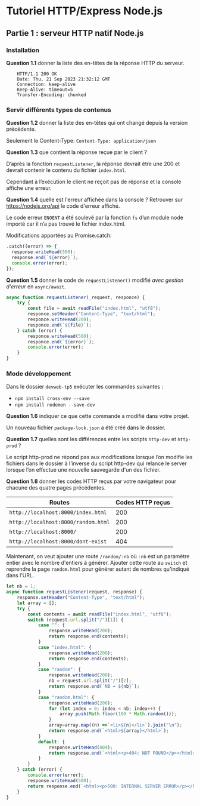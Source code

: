 # Tutoriel HTTP/Express Node.js

## Partie 1 : serveur HTTP natif Node.js

### Installation
**Question 1.1** donner la liste des en-têtes de la réponse HTTP du serveur.

```
    HTTP/1.1 200 OK 
    Date: Thu, 21 Sep 2023 21:32:12 GMT 
    Connection: keep-alive 
    Keep-Alive: timeout=5 
    Transfer-Encoding: chunked 
```

### Servir différents types de contenus

**Question 1.2** donner la liste des en-têtes qui ont changé depuis la version précédente.

Seulement le Content-Type: `Content-Type: application/json` 

**Question 1.3** que contient la réponse reçue par le client ?

D’après la fonction `requestListener`, la réponse devrait être une 200 et devrait contenir le contenu du fichier `index.html`. 

Cependant à l’exécution le client ne reçoit pas de réponse et la console affiche une erreur. 

**Question 1.4** quelle est l'erreur affichée dans la console ? Retrouver sur <https://nodejs.org/api> le code d'erreur affiché.

Le code erreur `ENOENT` a été soulevé par la fonction `fs` d’un module node importé car il n’a pas trouvé le fichier index.html. 

Modifications apportées au Promise.catch: 
```js
.catch((error) => {
  response.writeHead(500);
  response.end(`${error}`);
  console.error(error);
});
```
**Question 1.5** donner le code de `requestListener()` modifié _avec gestion d'erreur_ en `async/await`.

```js
async function requestListener(_request, responce) {
    try {
        const file = await readFile("index.html", "utf8");
        responce.setHeader("Content-Type", "text/html");
        responce.writeHead(200);
        responce.end(`${file}`);
    } catch (error) {
        responce.writeHead(500);
        responce.end(`${error}`);
        console.error(error);
    }
}
```

### Mode développement

Dans le dossier `devweb-tp5` exécuter les commandes suivantes :

- `npm install cross-env --save`
- `npm install nodemon --save-dev`

**Question 1.6** indiquer ce que cette commande a modifié dans votre projet.

Un nouveau fichier `package-lock.json` a été créé dans le dossier. 

**Question 1.7** quelles sont les différences entre les scripts `http-dev` et `http-prod` ?

Le script http-prod ne répond pas aux modifications lorsque l’on modifie les fichiers dans le dossier à l’inverse du script http-dev qui relance le server lorsque l’on effectue une nouvelle sauvegarde d'un des fichier. 

**Question 1.8** donner les codes HTTP reçus par votre navigateur pour chacune des quatre pages précédentes.

| Routes | Codes HTTP reçus |
| --- | --- |
|`http://localhost:8000/index.html`| 200 |
|`http://localhost:8000/random.html`| 200 |
|`http://localhost:8000/`|200|
|`http://localhost:8000/dont-exist`|404|

Maintenant, on veut ajouter une route `/random/:nb` où `:nb` est un paramètre entier avec le nombre d'entiers à générer. Ajouter cette route au `switch` et reprendre la page `random.html` pour générer autant de nombres qu'indiqué dans l'URL.

```js
let nb = 1;
async function requestListener(request, response) {
    response.setHeader("Content-Type", "text/html");
    let array = [];
    try {
        const contents = await readFile("index.html", "utf8");
        switch (request.url.split("/")[1]) {
            case "": {
                response.writeHead(200);
                return response.end(contents);
            }
            case "index.html": {
                response.writeHead(200);
                return response.end(contents);
            }
            case "random": {
                response.writeHead(200);
                nb = request.url.split("/")[2];
                return response.end(`NB = ${nb}`);
            }
            case "random.html": {
                response.writeHead(200);
                for (let index = 0; index < nb; index++) {
                    array.push(Math.floor(100 * Math.random()));
                }
                array=array.map((n) =>`<li>${n}</li>`).join("\n");
                return response.end(`<html>${array}</html>`);
            }
            default: {
                response.writeHead(404);
                return response.end(`<html><p>404: NOT FOUND</p></html>`);
            }
        }
    } catch (error) {
        console.error(error);
        response.writeHead(500);
        return response.end(`<html><p>500: INTERNAL SERVER ERROR</p></html>`);
    }
}
```
